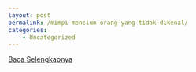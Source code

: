 ```yaml
---
layout: post
permalink: /mimpi-mencium-orang-yang-tidak-dikenal/
categories:
    - Uncategorized
---
```


[Baca Selengkapnya](/01)